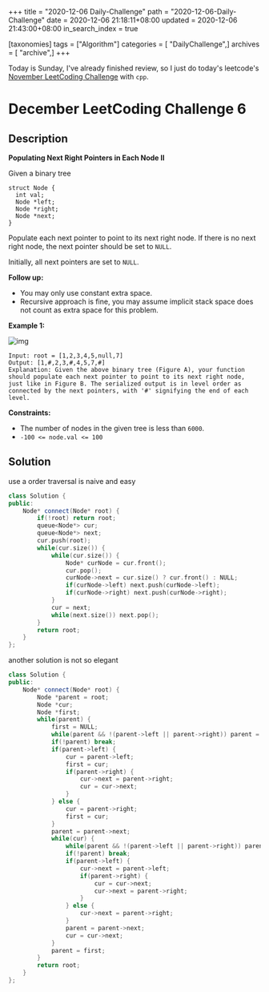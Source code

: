 +++
title = "2020-12-06 Daily-Challenge"
path = "2020-12-06-Daily-Challenge"
date = 2020-12-06 21:18:11+08:00
updated = 2020-12-06 21:43:00+08:00
in_search_index = true

[taxonomies]
tags = ["Algorithm"]
categories = [ "DailyChallenge",]
archives = [ "archive",]
+++

Today is Sunday, I've already finished review, so I just do today's leetcode's [November LeetCoding Challenge](https://leetcode.com/explore/challenge/card/december-leetcoding-challenge/569/week-1-december-1st-december-7th/3556/) with `cpp`.

<!-- more -->

# December LeetCoding Challenge 6

## Description

**Populating Next Right Pointers in Each Node II**

Given a binary tree

```
struct Node {
  int val;
  Node *left;
  Node *right;
  Node *next;
}
```

Populate each next pointer to point to its next right node. If there is no next right node, the next pointer should be set to `NULL`.

Initially, all next pointers are set to `NULL`.

**Follow up:**

- You may only use constant extra space.
- Recursive approach is fine, you may assume implicit stack space does not count as extra space for this problem.

**Example 1:**

![img](https://assets.leetcode.com/uploads/2019/02/15/117_sample.png)

```
Input: root = [1,2,3,4,5,null,7]
Output: [1,#,2,3,#,4,5,7,#]
Explanation: Given the above binary tree (Figure A), your function should populate each next pointer to point to its next right node, just like in Figure B. The serialized output is in level order as connected by the next pointers, with '#' signifying the end of each level.
```

**Constraints:**

- The number of nodes in the given tree is less than `6000`.
- `-100 <= node.val <= 100`

## Solution

use a order traversal is naive and easy

``` cpp
class Solution {
public:
    Node* connect(Node* root) {
        if(!root) return root;
        queue<Node*> cur;
        queue<Node*> next;
        cur.push(root);
        while(cur.size()) {
            while(cur.size()) {
                Node* curNode = cur.front();
                cur.pop();
                curNode->next = cur.size() ? cur.front() : NULL;
                if(curNode->left) next.push(curNode->left);
                if(curNode->right) next.push(curNode->right);
            }
            cur = next;
            while(next.size()) next.pop();
        }
        return root;
    }
};
```

another solution is not so elegant

``` cpp
class Solution {
public:
    Node* connect(Node* root) {
        Node *parent = root;
        Node *cur;
        Node *first;
        while(parent) {
            first = NULL;
            while(parent && !(parent->left || parent->right)) parent = parent->next;
            if(!parent) break;
            if(parent->left) {
                cur = parent->left;
                first = cur;
                if(parent->right) {
                    cur->next = parent->right;
                    cur = cur->next;
                }
            } else {
                cur = parent->right;
                first = cur;
            }
            parent = parent->next;
            while(cur) {
                while(parent && !(parent->left || parent->right)) parent = parent->next;
                if(!parent) break;
                if(parent->left) {
                    cur->next = parent->left;
                    if(parent->right) {
                        cur = cur->next;
                        cur->next = parent->right;
                    }
                } else {
                    cur->next = parent->right;
                }
                parent = parent->next;
                cur = cur->next;
            }
            parent = first;
        }
        return root;
    }
};
```